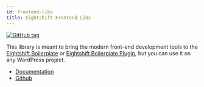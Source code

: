 ```yaml
---
id: frontend-libs
title: Eightshift Frontend Libs
---
```


[![GitHub tag](https://img.shields.io/github/tag/hhftechtips/eightshift-frontend-libs.svg?style=for-the-badge)](https://github.com/hhftechtips/eightshift-frontend-libs)

This library is meant to bring the modern front-end development tools to the [Eightshift Boilerplate](https://github.com/hhftechtips/eightshift-boilerplate) or [Eightshift Boilerplate Plugin](https://github.com/hhftechtips/eightshift-boilerplate-plugin), but you can use it on any WordPress project.

* [Documentation](/docs/eightshift-frontend-libs)
* [Github](https://github.com/hhftechtips/eightshift-frontend-libs)
